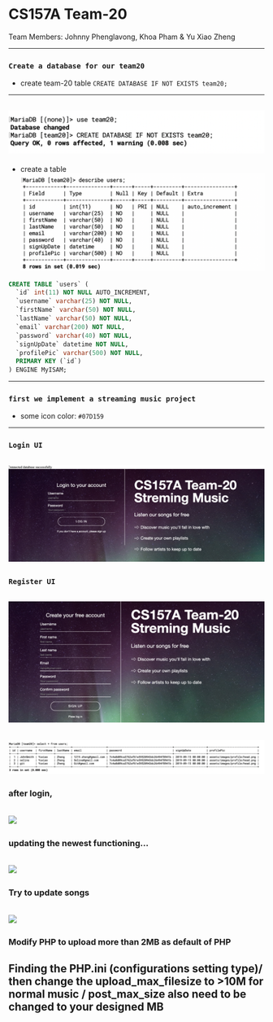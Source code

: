 # CS157A Team-20

Team Members:
Johnny Phenglavong,
Khoa Pham
& Yu Xiao Zheng

---

### `Create a database for our team20`
- create team-20 table
`CREATE DATABASE IF NOT EXISTS team20;`
---
![](img/2019-09-25-19-53-53.png)
---
- create a table
![](img/2019-09-25-19-54-54.png)
```sql
CREATE TABLE `users` (
  `id` int(11) NOT NULL AUTO_INCREMENT,
  `username` varchar(25) NOT NULL,
  `firstName` varchar(50) NOT NULL,
  `lastName` varchar(50) NOT NULL,
  `email` varchar(200) NOT NULL,
  `password` varchar(40) NOT NULL,
  `signUpDate` datetime NOT NULL,
  `profilePic` varchar(500) NOT NULL,
  PRIMARY KEY (`id`)
) ENGINE MyISAM;
```
---


### `first we implement a streaming music project `
- some icon color:
`#07D159`
---

### `Login UI`
![](img/2019-09-15-13-03-22.png)
---

### `Register UI`
![](img/2019-09-15-15-06-22.png)
---
![](img/2019-09-15-14-15-42.png)
---


### after login,
![](img/2019-10-15-10-47-36.png)
---

### updating the newest functioning...
![](img/2019-10-15-11-43-46.png)
---

### Try to update songs
![](img/2019-11-05-13-12-59.png)
---

### Modify PHP to upload more than 2MB as default of PHP
Finding the PHP.ini (configurations setting type)/
then change the upload_max_filesize to >10M for normal music /
post_max_size also need to be changed to your designed MB
---


